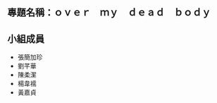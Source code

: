 ## 專題名稱：ｏｖｅｒ　ｍｙ　ｄｅａｄ　ｂｏｄｙ

## 小組成員

* 張簡加珍
* 劉芊華
* 陳柔潔
* 楊韋襦
* 黃嘉貞

[id]: <http://www.nkfust.edu.tw/>  "第一科大"
